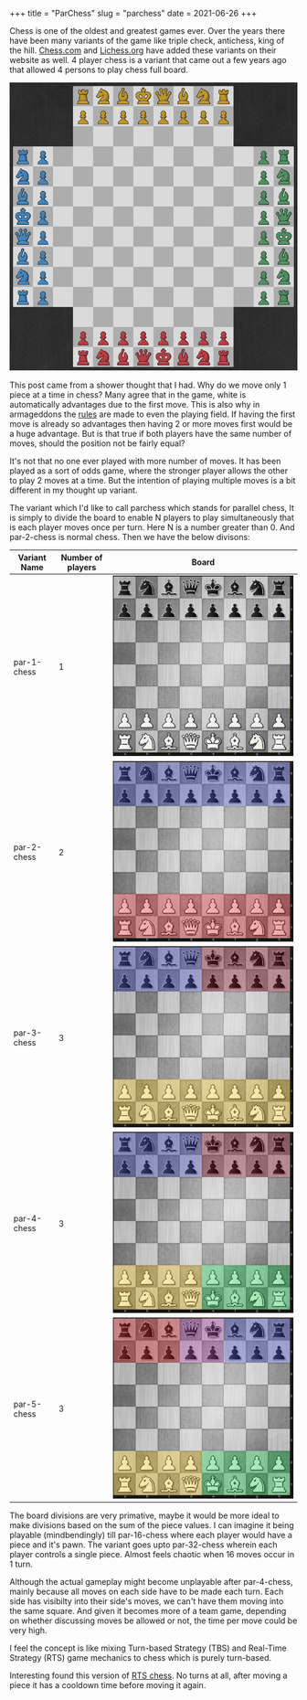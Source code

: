 +++
title = "ParChess"
slug = "parchess"
date = 2021-06-26
+++

Chess is one of the oldest and greatest games ever. Over the years there have been many variants of the game like triple
check, antichess, king of the hill. [Chess.com](https://www.chess.com/variants) and [Lichess.org](https://lichess.org/)
have added these variants on their website as well. 4 player chess is a variant that came out a few years ago that
allowed 4 persons to play chess full board.

![4 player chess](4-player-board.jpg)

This post came from a shower thought that I had. Why do we move only 1 piece at a time in chess? Many agree that in the
game, white is automatically advantages due to the first move. This is also why in armageddons the
[rules](https://www.chess.com/terms/armageddon-chess) are made to even the playing field. If having the first move is
already so advantages then having 2 or more moves first would be a huge advantage. But is that true if both players have
the same number of moves, should the position not be fairly equal?

It's not that no one ever played with more number of moves. It has been played as a sort of odds game, where the
stronger player allows the other to play 2 moves at a time. But the intention of playing multiple moves is a bit
different in my thought up variant.

The variant which I'd like to call parchess which stands for parallel chess, It is simply to divide the board to enable
N players to play simultaneously that is each player moves once per turn. Here N is a number greater than 0. And
par-2-chess is normal chess. Then we have the below divisons:

| Variant Name | Number of players | Board                                                 |
| ------------ | ----------------- | ----------------------------------------------------- |
| par-1-chess  | 1                 | ![base board](base-board.jpg)                         |
| par-2-chess  | 2                 | ![base board par-2-chess](base-board-par-2-chess.jpg) |
| par-3-chess  | 3                 | ![base board par-3-chess](base-board-par-3-chess.jpg) |
| par-4-chess  | 3                 | ![base board par-4-chess](base-board-par-4-chess.jpg) |
| par-5-chess  | 3                 | ![base board par-5-chess](base-board-par-5-chess.jpg) |

The board divisions are very primative, maybe it would be more ideal to make divisions based on the sum of the piece
values. I can imagine it being playable (mindbendingly) till par-16-chess where each player would have a piece and it's
pawn. The variant goes upto par-32-chess wherein each player controls a single piece. Almost feels chaotic when 16 moves
occur in 1 turn.

Although the actual gameplay might become unplayable after par-4-chess, mainly because all moves on each side have to be
made each turn. Each side has visibilty into their side's moves, we can't have them moving into the same square. And
given it becomes more of a team game, depending on whether discussing moves be allowed or not, the time per move could
be very high.

I feel the concept is like mixing Turn-based Strategy (TBS) and Real-Time Strategy (RTS) game mechanics to chess which
is purely turn-based.

Interesting found this version of [RTS chess](https://rtschess.herokuapp.com/). No turns at all, after moving a piece it
has a cooldown time before moving it again.
